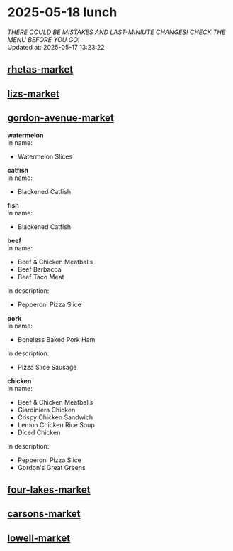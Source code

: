 # 2025-05-18 lunch  
*THERE COULD BE MISTAKES AND LAST-MINIUTE CHANGES! CHECK THE MENU BEFORE YOU GO!*  
Updated at: 2025-05-17 13:23:22  
## [rhetas-market](https://wisc-housingdining.nutrislice.com/menu/rhetas-market/lunch/2025-05-18)  
## [lizs-market](https://wisc-housingdining.nutrislice.com/menu/lizs-market/lunch/2025-05-18)  
## [gordon-avenue-market](https://wisc-housingdining.nutrislice.com/menu/gordon-avenue-market/lunch/2025-05-18)  
**watermelon**  
In name:   
 - Watermelon Slices  
  
**catfish**  
In name:   
 - Blackened Catfish  
  
**fish**  
In name:   
 - Blackened Catfish  
  
**beef**  
In name:   
 - Beef & Chicken Meatballs  
 - Beef Barbacoa  
 - Beef Taco Meat  
  
In description:   
 - Pepperoni Pizza Slice  
  
**pork**  
In name:   
 - Boneless Baked Pork Ham  
  
In description:   
 - Pizza Slice Sausage  
  
**chicken**  
In name:   
 - Beef & Chicken Meatballs  
 - Giardiniera Chicken  
 - Crispy Chicken Sandwich  
 - Lemon Chicken Rice Soup  
 - Diced Chicken  
  
In description:   
 - Pepperoni Pizza Slice  
 - Gordon's Great Greens  
  
## [four-lakes-market](https://wisc-housingdining.nutrislice.com/menu/four-lakes-market/lunch/2025-05-18)  
## [carsons-market](https://wisc-housingdining.nutrislice.com/menu/carsons-market/lunch/2025-05-18)  
## [lowell-market](https://wisc-housingdining.nutrislice.com/menu/lowell-market/lunch/2025-05-18)  
  

